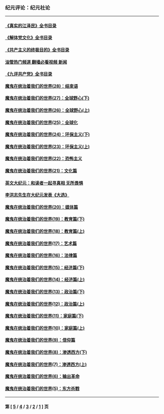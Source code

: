 ### 纪元评论：纪元社论
---
#### [《真实的江泽民》全书目录](../../pages/nsc422/n13721399.md?08030330) 
#### [《解体党文化》全书目录](../../pages/nsc422/n13721157.md?08030330) 
#### [《共产主义的终极目的》全书目录](../../pages/nsc422/n13721048.md?08030330) 
#### [油管热门频道 翻墙必看视频 新闻](ok?08030330)
#### [《九评共产党》全书目录](../../pages/nsc422/n13708085.md?08030330) 
#### [魔鬼在统治着我们的世界(28)：结束语](../../pages/nsc422/n10936246.md?08030330) 
#### [魔鬼在统治着我们的世界(27)：全球野心(下)](../../pages/nsc422/n10928319.md?08030330) 
#### [魔鬼在统治着我们的世界(26)：全球野心(上)](../../pages/nsc422/n10900318.md?08030330) 
#### [魔鬼在统治着我们的世界(25)：全球化](../../pages/nsc422/n10788205.md?08030330) 
#### [魔鬼在统治着我们的世界(24)：环保主义(下)](../../pages/nsc422/n10695307.md?08030330) 
#### [魔鬼在统治着我们的世界(23)：环保主义(上)](../../pages/nsc422/n10688613.md?08030330) 
#### [魔鬼在统治着我们的世界(22)：恐怖主义](../../pages/nsc422/n10614727.md?08030330) 
#### [魔鬼在统治着我们的世界(21)：文化篇](../../pages/nsc422/n10597706.md?08030330) 
#### [英文大纪元：和读者一起寻真相 无所畏惧](../../pages/nsc422/n12542027.md?08030330) 
#### [李洪志先生在大纪元发表《大选》](../../pages/nsc422/n12534746.md?08030330) 
#### [魔鬼在统治着我们的世界(20)：媒体篇](../../pages/nsc422/n10586579.md?08030330) 
#### [魔鬼在统治着我们的世界(19)：教育篇(下)](../../pages/nsc422/n10564808.md?08030330) 
#### [魔鬼在统治着我们的世界(18)：教育篇(上)](../../pages/nsc422/n10526970.md?08030330) 
#### [魔鬼在统治着我们的世界(17)：艺术篇](../../pages/nsc422/n10499093.md?08030330) 
#### [魔鬼在统治着我们的世界(16)：法律篇](../../pages/nsc422/n10485969.md?08030330) 
#### [魔鬼在统治着我们的世界(15)：经济篇(下)](../../pages/nsc422/n10469975.md?08030330) 
#### [魔鬼在统治着我们的世界(14)：经济篇(上)](../../pages/nsc422/n10457370.md?08030330) 
#### [魔鬼在统治着我们的世界(13)：政治篇(下)](../../pages/nsc422/n10448270.md?08030330) 
#### [魔鬼在统治着我们的世界(12)：政治篇(上)](../../pages/nsc422/n10444576.md?08030330) 
#### [魔鬼在统治着我们的世界(11)：家庭篇(下)](../../pages/nsc422/n10440961.md?08030330) 
#### [魔鬼在统治着我们的世界(10)：家庭篇(上)](../../pages/nsc422/n10435448.md?08030330) 
#### [魔鬼在统治着我们的世界(9)：信仰篇](../../pages/nsc422/n10432159.md?08030330) 
#### [魔鬼在统治着我们的世界(8)：渗透西方(下)](../../pages/nsc422/n10429603.md?08030330) 
#### [魔鬼在统治着我们的世界(7)：渗透西方(上)](../../pages/nsc422/n10426013.md?08030330) 
#### [魔鬼在统治着我们的世界(6)：输出革命](../../pages/nsc422/n10421536.md?08030330) 
#### [魔鬼在统治着我们的世界(5)：东方杀戮](../../pages/nsc422/n10417707.md?08030330) 

---
#### 第 [ [5](./5.md?08030330) / [4](./4.md?08030330) / [3](./3.md?08030330) / [2](./2.md?08030330) / [1](./1.md?08030330) ] 页
